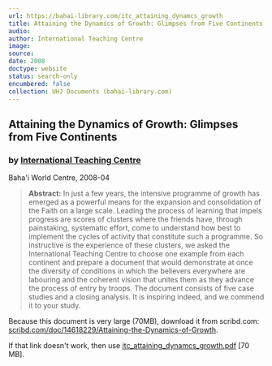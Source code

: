 ```yaml
---
url: https://bahai-library.com/itc_attaining_dynamcs_growth
title: Attaining the Dynamics of Growth: Glimpses from Five Continents
audio: 
author: International Teaching Centre
image: 
source: 
date: 2008
doctype: website
status: search-only
encumbered: false
collection: UHJ Documents (bahai-library.com)
---
```



## Attaining the Dynamics of Growth: Glimpses from Five Continents

### by [International Teaching Centre](https://bahai-library.com/author/International+Teaching+Centre)

Baha'i World Centre, 2008-04


> **Abstract:** In just a few years, the intensive programme of growth has emerged as a powerful means for the expansion and consolidation of the Faith on a large scale. Leading the process of learning that impels progress are scores of clusters where the friends have, through painstaking, systematic effort, come to understand how best to implement the cycles of activity that constitute such a programme. So instructive is the experience of these clusters, we asked the International Teaching Centre to choose one example from each continent and prepare a document that would demonstrate at once the diversity of conditions in which the believers everywhere are labouring and the coherent vision that unites them as they advance the process of entry by troops. The document consists of five case studies and a closing analysis. It is inspiring indeed, and we commend it to your study.

Because this document is very large (70MB), download it from scribd.com:  
[scribd.com/doc/14618229/Attaining-the-Dynamics-of-Growth](http://www.scribd.com/doc/14618229/Attaining-the-Dynamics-of-Growth).

If that link doesn't work, then use [itc\_attaining\_dynamcs_growth.pdf](https://bahai-library.com/pdf/i/itc_attaining_dynamics_growth.pdf) \[70 MB\].